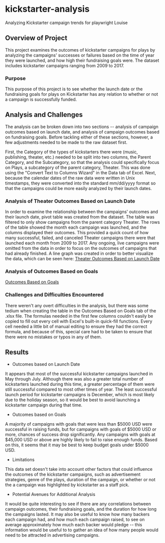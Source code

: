 # kickstarter-analysis
Analyzing Kickstarter campaign trends for playwright Louise

## Overview of Project
This project examines the outcomes of kickstarter campaigns for plays by analyzing the campaigns' successes or failures based on the time of year they were launched, and how high their fundraising goals were. The dataset includes kickstarter campaigns ranging from 2009 to 2017.

### Purpose
This purpose of this project is to see whether the launch date or the fundraising goals for plays on Kickstarter has any relation to whether or not a campaign is successfully funded.

## Analysis and Challenges
The analysis can be broken down into two sections -- analysis of campaign outcomes based on launch date, and analysis of campaign outcomes based on fundraising goals. Before tackling either of these sections, however, a few adjustments needed to be made to the raw dataset first.

First, the Category of the types of kickstarters there were (music, publishing, theater, etc.) needed to be split into two columns, the Parent Category, and the Subcategory, so that the analysis could specifically focus on Plays, a subcategory of the parent category, Theater. This was done using the "Convert Text to Columns Wizard" in the Data tab of Excel. Next, because the calendar dates of the raw data were written in Unix timestamps, they were converted into the standard mm/dd/yyyy format so that the campaigns could be more easily analyzed by their launch dates.

### Analysis of Theater Outcomes Based on Launch Date
In order to examine the relationship between the campaigns' outcomes and their launch date, pivot table was created from the dataset. The table was filtered to only show campaigns from the parent category Theater. The rows of the table showed the month each campaign was launched, and the columns displayed their outcomes. This provided a quick count of how many successful, failed, and canceled Theater campaigns there were that launched each month from 2009 to 2017. Any ongoing, live campaigns were omitted from the data in order to focus on the outcomes of campaigns that had already finished. A line graph was created in order to better visualize the data, which can be seen here: [Theater Outcomes Based on Launch Date](https://github.com/arlenawu/kickstarter-analysis/blob/main/Resources/Outcomes_vs_Goals.png)

### Analysis of Outcomes Based on Goals
[Outcomes Based on Goals](Resources/Theater_Outcomes_vs_Launch.png)

### Challenges and Difficulties Encountered
There weren't any overt difficulties in the analysis, but there was some tedium when creating the table in the Outcomes Based on Goals tab of the .xlsx file. The formulas needed in the first few columns couldn't easily be copied to fill out every cell with Excel's built-in quick-fill functions. Every cell needed a little bit of manual editing to ensure they had the correct formula, and because of this, special care had to be taken to ensure that there were no mistakes or typos in any of them.

## Results

- Outcomes based on Launch Date

It appears that most of the successful kickstarter campaigns launched in May through July. Although there was also a greater total number of kickstarters launched during this time, a greater percentage of them were still successful compared to most other times of year. The least successful launch period for kickstarter campaigns is December, which is most likely due to the holiday season, so it would be best to avoid launching a kickstarter campaign during that time.

- Outcomes based on Goals

A majority of campaigns with goals that were less than $5000 USD were successful in raising funds, but for campaigns with goals of $5000 USD or more, chances of success drop significantly. Any campaigns with goals at $45,000 USD or above are highly likely to fail to raise enough funds. Based on this, it seems that it may be best to keep budget goals under $5000 USD.

- Limitations

This data set doesn't take into account other factors that could influence the outcomes of the kickstarter campaigns, such as advertisement strategies, genre of the plays, duration of the campaign, or whether or not the a campaign was highlighted by kickstarter as a staff pick.

- Potential Avenues for Additional Analysis

It would be quite interesting to see if there are any correlations between campaign outcomes, their fundraising goals, and the duration for how long the campaigns lasted. It may also be useful to know how many backers each campaign had, and how much each campaign raised, to see on average approximately how much each backer would pledge -- this information would be useful to to gather an idea of how many people would need to be attracted in advertising campaigns.
